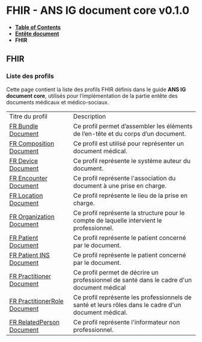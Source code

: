 # FHIR - ANS IG document core v0.1.0

* [**Table of Contents**](toc.md)
* [**Entête document**](enteteDocument.md)
* **FHIR**

## FHIR

### Liste des profils

Cette page contient la liste des profils FHIR définis dans le guide **ANS IG document core**, utilisés pour l’implémentation de la partie entête des documents médicaux et médico-sociaux.

| | |
| :--- | :--- |
| Titre du profil | Description |
| [FR Bundle Document](StructureDefinition-fr-bundle-document.md) | Ce profil permet d’assembler les éléments de l’en-tête et du corps d’un document. |
| [FR Composition Document](StructureDefinition-fr-composition-document.md) | Ce profil est utilisé pour représenter un document médical. |
| [FR Device Document](StructureDefinition-fr-device-auteur-document.md) | Ce profil représente le système auteur du document. |
| [FR Encounter Document](StructureDefinition-fr-encounter-document.md) | Ce profil représente l'association du document à une prise en charge. |
| [FR Location Document](StructureDefinition-fr-location-document.md) | Ce profil représente le lieu de la prise en charge. |
| [FR Organization Document](StructureDefinition-fr-organization-document.md) | Ce profil représente la structure pour le compte de laquelle intervient le professionnel. |
| [FR Patient Document](StructureDefinition-fr-patient-document.md) | Ce profil représente le patient concerné par le document. |
| [FR Patient INS Document](StructureDefinition-fr-patient-ins-document.md) | Ce profil représente le patient concerné par le document. |
| [FR Practitioner Document](StructureDefinition-fr-practitioner-document.md) | Ce profil permet de décrire un professionnel de santé dans le cadre d'un document médical |
| [FR PractitionerRole Document](StructureDefinition-fr-practitionerRole-document.md) | Ce profil représente les professionnels de santé et leurs rôles dans le cadre d'un document médical. |
| [FR RelatedPerson Document](StructureDefinition-fr-related-person-document.md) | Ce profil représente l'informateur non professionnel. |

